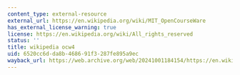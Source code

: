 ```yaml
---
content_type: external-resource
external_url: https://en.wikipedia.org/wiki/MIT_OpenCourseWare
has_external_license_warning: true
license: https://en.wikipedia.org/wiki/All_rights_reserved
status: ''
title: wikipedia ocw4
uid: 6520cc6d-da8b-4686-91f3-287fe895a9ec
wayback_url: https://web.archive.org/web/20241001184154/https://en.wikipedia.org/wiki/MIT_OpenCourseWare
---
```

